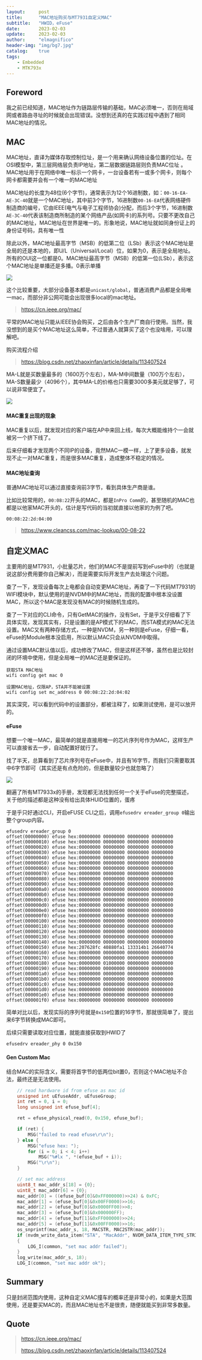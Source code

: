 ```yaml
---
layout:     post
title:      "MAC地址购买与MT7931自定义MAC"
subtitle:   "HWID，eFuse"
date:       2023-02-03
update:     2023-02-03
author:     "elmagnifico"
header-img: "img/bg7.jpg"
catalog:    true
tags:
    - Embedded
    - MTK793x
---
```


## Foreword

我之前已经知道，MAC地址作为链路层传输的基础，MAC必须唯一，否则在局域网或者路由寻址的时候就会出现错误。没想到还真的在实践过程中遇到了相同MAC地址的情况。



## MAC

MAC地址，直译为媒体存取控制位址，是一个用来确认网络设备位置的位址。在OSI模型中，第三层网络层负责IP地址，第二层数据链路层则负责MAC位址 。MAC地址用于在网络中唯一标示一个网卡，一台设备若有一或多个网卡，则每个网卡都需要并会有一个唯一的MAC地址

MAC地址的长度为48位(6个字节)，通常表示为12个16进制数，如：`00-16-EA-AE-3C-40`就是一个MAC地址，其中前3个字节，16进制数`00-16-EA`代表网络硬件制造商的编号，它由IEEE(电气与电子工程师协会)分配，而后3个字节，16进制数`AE-3C-40`代表该制造商所制造的某个网络产品(如网卡)的系列号。只要不更改自己的MAC地址，MAC地址在世界是唯一的。形象地说，MAC地址就如同身份证上的身份证号码，具有唯一性

除此以外，MAC地址最高字节（MSB）的低第二位（LSb）表示这个MAC地址是全局的还是本地的，即U/L（Universal/Local）位，如果为0，表示是全局地址。所有的OUI这一位都是0。MAC地址最高字节（MSB）的低第一位(LSb），表示这个MAC地址是单播还是多播。0表示单播

![](https://img.elmagnifico.tech/static/upload/elmagnifico/image-20230203182617798.png)

这个比较重要，大部分设备基本都是`unicast/global`，普通消费产品都是全局唯一mac，而部分非公网可能会出现很多local的mac地址。

> https://cn.ieee.org/mac/

平常的MAC地址只能从IEEE协会购买，之后由各个生产厂商自行使用。当然，我没想到的是买个MAC地址这么简单，不过普通人就算买了这个也没啥用，可以理解吧。

购买流程介绍

> https://blog.csdn.net/zhaoxinfan/article/details/113407524

MA-L就是买数量最多的（1600万个左右），MA-M中间数量（100万个左右），MA-S数量最少（4096个），其中MA-L的价格也只需要3000多美元就足够了，可以说非常便宜了。

![](https://img.elmagnifico.tech/static/upload/elmagnifico/image-20230203185937295.png)



#### MAC重复出现的现象

MAC重复以后，就发现对应的客户端在AP中来回上线，每次大概能维持个一会就被另一个挤下线了。

后来仔细看才发现两个不同IP的设备，竟然MAC一模一样，上了更多设备，就发现不止一对MAC重复，而是很多MAC重复，造成整体不稳定的情况。



#### MAC地址查询

普通MAC地址可以通过直接查询前3字节，看到具体生产商是谁。

比如比较常用的，`00:08:22`开头的MAC，都是`InPro Comm`的，甚至随机的MAC也都是以他家MAC开头的，估计是写代码的当初就直接以他家的为例了吧。

```
00:08:22:2d:04:00
```



> https://www.cleancss.com/mac-lookup/00-08-22



## 自定义MAC

主要用的是MT7931，小批量芯片，他们的MAC不是提前写到eFuse中的（也就是说这部分费用要你自己解决），而是需要实际开发生产去处理这个问题。



查了一下，发现设备每次上电都会自动变更MAC地址，再查了一下代码MT7931的WIFI模块中，默认使用的是NVDM中的MAC地址，而我的配置中根本没设置MAC，所以这个MAC是发现没有MAC的时候随机生成的。

查了一下对应的CLI命令，只有GetMAC的操作，没有Set，于是乎又仔细看了下具体实现，发现其实有，只是设置的是AP模式下的MAC，而STA模式的MAC无法设置。MAC又有两种存储方式，一种是NVDM，另一种则是eFuse，仔细一看，eFuse的Module根本没启用，所以默认MAC只会从NVDM中取得。

通过设置MAC默认值以后，成功修改了MAC，但是这样还不够，虽然也是比较封闭的环境中使用，但是全局唯一的MAC还是要保证的。



```
获取STA MAC地址
wifi config get mac 0

设置MAC地址，仅限AP，STA并不能被设置
wifi config set mc_address 0 00:08:22:2d:04:02
```

其实深究，可以看到代码中的设置部分，都被注释了，如果测试使用，是可以放开的。



#### eFuse

想要一个唯一MAC，最简单的就是直接用唯一的芯片序列号作为MAC，这样生产可以直接省去一步，自动配置好就行了。

找了半天，总算看到了芯片序列号在eFuse中，并且有16字节，而我们只需要取其中6字节即可（其实还是有点危险的，但是数量较少也就忽略了）

![](https://img.elmagnifico.tech/static/upload/elmagnifico/image-20230203184532496.png)

翻遍了所有MT7933x的手册，发现都无法找到任何一个关于eFuse的完整描述，关于他的描述都是这种没有给出具体HUID位置的，蛋疼

于是乎只好通过CLI，开启eFUSE CLI之后，调用`efusedrv ereader_group 0`输出整个group内容。

```
efusedrv ereader_group 0
offset(00000000) efuse hex:00000000 00000000 00000000 00000000 
offset(00000010) efuse hex:00000000 00000000 00000000 00000000 
offset(00000020) efuse hex:00000000 00000000 00000000 00000000 
offset(00000030) efuse hex:00000000 00000000 00000000 00000000 
offset(00000040) efuse hex:00000000 00000000 00000000 00000000 
offset(00000050) efuse hex:00000000 00000000 00000000 00000000 
offset(00000060) efuse hex:00000000 00000000 00000000 00000000 
offset(00000070) efuse hex:00000000 00000000 00000000 00000000 
offset(00000080) efuse hex:00000000 00000000 00000000 00000000 
offset(00000090) efuse hex:00000000 00000000 00000000 00000000 
offset(000000a0) efuse hex:00000000 00000000 00000000 00000000 
offset(000000b0) efuse hex:00000000 00000000 00000000 00000000 
offset(000000c0) efuse hex:00000000 00000000 00000000 00000000 
offset(000000d0) efuse hex:00000000 00000000 00000000 00000000 
offset(000000e0) efuse hex:00000000 00000000 00000000 00000000 
offset(000000f0) efuse hex:00000000 00000000 00000000 00000000 
offset(00000100) efuse hex:00000000 00000000 00000000 00000000 
offset(00000110) efuse hex:00000000 00000000 00000000 00000000 
offset(00000120) efuse hex:00000000 00000000 00000000 00000000 
offset(00000130) efuse hex:00000000 00000000 00000000 00000000 
offset(00000140) efuse hex:00000000 00000000 00000000 00000000 
offset(00000150) efuse hex:207628fc 40880fa1 133314b1 26640774 
offset(00000160) efuse hex:00000000 00000000 00000000 00000000 
offset(00000170) efuse hex:00000000 00000000 00000000 00000000 
offset(00000180) efuse hex:00000000 01000000 00000000 00000000 
offset(00000190) efuse hex:00000000 00000000 00000000 00000000 
offset(000001a0) efuse hex:00000000 00000000 00000000 00000000 
offset(000001b0) efuse hex:00000000 00000000 00000000 00000000 
offset(000001c0) efuse hex:00000000 00000000 00000000 00000000 
offset(000001d0) efuse hex:00000000 00000000 00000000 00000000 
offset(000001e0) efuse hex:00000000 00000000 00000000 00000000 
offset(000001f0) efuse hex:00000000 00000000 00000000 00000000 
```

简单对比以后，发现实际的序列号就是`0x150`位置的16字节，那就很简单了，提出来6字节转换成MAC即可。

后续只需要读取对应位置，就能直接获取到HWID了

```
efusedrv ereader_phy 0 0x150
```



#### Gen Custom Mac

结合MAC的实际含义，需要将首字节的低两位bit置0，否则这个MAC地址不合法，最终还是无法使用。

```c
    // read hardware id from efuse as mac id
    unsigned int uEfuseAddr, uEfuseGroup;
    int ret = 0, i = 0;
    long unsigned int efuse_buf[4];

    ret = efuse_physical_read(0, 0x150, efuse_buf);

    if (ret) {
        MSG("failed to read efuse\r\n");
    } else {
        MSG("efuse hex: ");
        for (i = 0; i < 4; i++)
            MSG("%#lx ", *(efuse_buf + i));
        MSG("\r\n");
    }

    // set mac address
    uint8_t mac_addr_s[18] = {0};
    uint8_t mac_addr[6] = {0};
    mac_addr[0] = ((efuse_buf[0]&0xFF000000)>>24) & 0xFC;
    mac_addr[1] = (efuse_buf[0]&0x00FF0000)>>16;
    mac_addr[2] = (efuse_buf[0]&0x0000FF00)>>8;
    mac_addr[3] = (efuse_buf[0]&0x000000FF);
    mac_addr[4] = (efuse_buf[1]&0xFF000000)>>24;
    mac_addr[5] = (efuse_buf[1]&0x00FF0000)>>16;
    os_snprintf(mac_addr_s, 18, MACSTR, MAC2STR(mac_addr));
    if (nvdm_write_data_item("STA", "MacAddr", NVDM_DATA_ITEM_TYPE_STRING, mac_addr_s, 18) != NVDM_STATUS_OK)
    {
        LOG_I(common, "set mac addr failed");
    }
    log_write(mac_addr_s, 18);
    LOG_I(common, "set mac addr ok");
```



## Summary

只是封闭范围内使用，这种自定义MAC撞车的概率还是非常小的，如果是大范围使用，还是要买MAC的，而且MAC地址也不是很贵，随便就能买到非常多数量。



## Quote

> https://cn.ieee.org/mac/
>
> https://blog.csdn.net/zhaoxinfan/article/details/113407524

